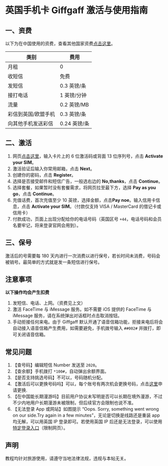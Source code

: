 # 英国手机卡 Giffgaff 激活与使用指南

## 一、资费

以下为在中国使用的资费，查看其他国家资费[点击这里](https://www.giffgaff.com/roaming-charges)。

|  类别   | 费用  |
|  ----  | ----  |
| 月租  |  0 |
|  收短信  | 免费 |
|  发短信       |   0.3 英镑/条   |
|  接打电话       |   1 英镑/分钟   |
|     流量    | 0.2 英镑/MB    |
|   彩信到英国/欧盟手机      |   0.3 英镑/条   |
|    向其他手机发送彩信     |   0.24 英镑/条   |


## 二、激活
1. 网页[点击这里]( https://www.giffgaff.com/activate)，输入卡片上的 6 位激活码或背面 13 位序列号，点击 **Activate your SIM**。
2. 激活验证后输入你常用邮箱，点击 **Next**。
3. 创建你的密码，点击 **Register**。
4. 选择是否接受邮件和短信广告，一般选右边的 **No,thanks**，点击 **Continue**。
5. 选择套餐，如果暂时没有套餐需求，将网页拉至最下方，选择 **Pay as you go**，点击 **Continue**。
6. 充值话费，首次充值至少 10 英镑，选择金额，点击**Pay noe**。输入信用卡信息，点击 **Activate your SIM**。（付款仅支持 VISA / MasterCard 的借记卡或信用卡）
7. 付款成功，页面上出现分配给你的电话号码（英国区号 `+44`，电话号码和会员名要牢记，将来登录官网会用到）。

## 三、保号
激活后的号需要每 180 天内进行一次消费以进行保号，若长时间未消费，号码会被销号。最简单的方式就是发一条短信进行保号。

## 注意事项
**以下操作均会产生扣费**
1. 发短信、电话、上网。（资费见上文）
2. 激活 FaceTime 与 iMessage 服务。如不需要 iOS 提供的 FaceTime 与 iMessage 服务，请在系统弹出对话框时点击取消按钮。
3. 手动拒接任何来电。由于 Giffgaff 默认开通了语音信箱功能，拒接来电后将会自动接入语音信箱产生费用，如需要避免，手机拨号输入 `##002#` 并拨打，即可关闭语音信箱。

## 常见问题
1. 【查号码】编辑短信 Number 发送至 `2020`。
2. 【查余额】手机拨打 `*100#`，自动弹出余额界面。
3. 【是否支持挑选号码】不可以，号码随机分配。
4. 【激活后可以更换号码吗】可以，每个账号有两次机会更换号码，点击[这里](https://www.giffgaff.com/auth/login?redirect=%2Fprofile%2Fdetails%2Fgetnumber)申请更换.
5. 【在中国能长期漫游吗】目前用户协议未写明是否可以长期在境外漫游，不过不少内地用户长期漫游未被限制，但后续官方会限制也说不准。
6. 【无法登录 App 或网站】如图提示 “Oops. Sorry, something went wrong on our side.Try again in a few minutes”，无论是切换是线路还是重装 app 均无解，可以用英国 IP 登录即可。若使用英国 IP 后还是无法登录，可以使用[特定登录入口](https://id.giffgaff.com/login?redirect=auth)（限制网页）。

## 声明

教程均针对旅游使用，请遵守当地法律法规，违规与本帖无关。
